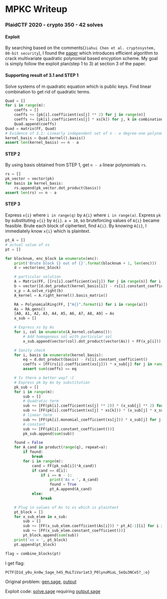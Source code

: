 # MPKC Writeup

### PlaidCTF 2020 - crypto 350 - 42 solves

#### Exploit

By searching based on the comments(`Jiahui Chen et al. cryptosystem, 80-bit security`), I found the [paper](https://eprint.iacr.org/2020/053.pdf) which introduces efficient algorithm to crack multivariate quadratic polynomial based encyption scheme. My goal is simply follow the exploit plan(step 1 to 3) at section 3 of the paper.

#### Supporting result of 3.1 and STEP 1

Solve systems of m quadratic equation which is public keys. Find linear combination to get rid of quadratic terms.

```python
Quad = []
for i in range(m):
    coeffs = []
    coeffs += [pk[i].coefficient(xs[j] ** 2) for j in range(n)]
    coeffs += [pk[i].coefficient(xs[j] * xs[k]) for j, k in combinations(range(n), 2)]
    Quad.append(coeffs)
Quad = matrix(FF, Quad)
# Evidence of 3.1: Linearly independent set of n - a degree-one polynomial
kernel_basis = Quad.kernel().basis()
assert len(kernel_basis) == n - a
```

#### STEP 2

By using basis obtained from STEP 1, get `n - a` linear polynomials `rs`.

```python
rs = []
pk_vector = vector(pk)
for basis in kernel_basis:
    rs.append(pk_vector.dot_product(basis))
assert len(rs) == n - a
```

#### STEP 3

Express `x{i}` where `i in range(q)` by `A{i}` where `i in range(a)`. Express `pk` by substituting `x{i}` by `A{i}`. `a = 10`, so bruteforcing values of `A{i}` became feasible. Brute each block of ciphertext, find `A{i}`. By knowing `A{i}`, I immediately know `x{i}` which is plaintext.

```python
pt_A = []
# actual value of xs
pt = []

for blocknum, enc_block in enumerate(enc):
    print('Brute block {} out of {}'.format(blocknum + 1, len(enc)))
    d = vector(enc_block)

    # particular solution
    A = Matrix(FF, [[rs[i].coefficient(xs[j]) for j in range(n)] for i in range(n-a)])
    b = vector([d.dot_product(kernel_basis[i]) - rs[i].constant_coefficient() for i in range(n-a)])
    x_p = A.solve_right(b)
    A_kernel = A.right_kernel().basis_matrix()

    RA = PolynomialRing(FF, ["A{}".format(i) for i in range(a)])
    As = RA.gens()
    [A0, A1, A2, A3, A4, A5, A6, A7, A8, A9] = As
    x_sub = []

    # Express xs by As
    for i, col in enumerate(A_kernel.columns()):
        # Add homogenous sol with particular sol
        x_sub.append(vector(col).dot_product(vector(As)) + FF(x_p[i]))

    # Sanity check
    for i, basis in enumerate(kernel_basis):
        eq = d.dot_product(basis) - rs[i].constant_coefficient()
        coeffs = [FF(rs[i].coefficient(xs[j])) * x_sub[j] for j in range(n)]
        assert sum(coeffs) == eq

    # Is there a better way? :C
    # Express pk by As by substitution
    pk_sub = []
    for i in range(m):
        sub = []
        # Quadratic term
        sub += [FF(pk[i].coefficient(xs[j] ** 2)) * (x_sub[j] ** 2) for j in range(n)]
        sub += [FF(pk[i].coefficient(xs[j] * xs[k])) * (x_sub[j] * x_sub[k]) for j, k in combinations(range(n), 2)]
        # linear term
        sub += [FF(pk[i].monomial_coefficient(xs[j])) * x_sub[j] for j in range(n)]
        # constant
        sub += [FF(pk[i].constant_coefficient())]
        pk_sub.append(sum(sub))

    found = False
    for A_cand in product(range(q), repeat=a):
        if found:
            break
        for i in range(m):
            cand = FF(pk_sub[i](*A_cand))
            if cand == d[i]:
                if i == m - 1:
                    print('As = ', A_cand)
                    found = True
                    pt_A.append(A_cand)
            else:
                break

    # Plug in values of As to xs which is plaintext
    pt_block = []
    for x_sub_elem in x_sub:
        sub = []
        sub += [FF(x_sub_elem.coefficient(As[i])) * pt_A[-1][i] for i in range(a)]
        sub += [FF(x_sub_elem.constant_coefficient())]
        pt_block.append(sum(sub))
    print('xs = ', pt_block)
    pt.append(pt_block)

flag = combine_blocks(pt)
```

I get flag:

```
PCTF{D1d_y0u_kn0w_Sage_h4S_MuLTiVar1at3_P0lynoMiaL_SeQu3NCe5?_:o}
```

Original problem: [gen.sage](gen.sage), [output](output)

Exploit code: [solve.sage](solve.sage) requiring [output.sage](output.sage)
